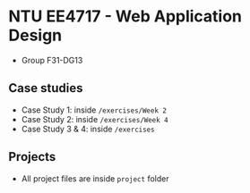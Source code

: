 # NTU EE4717 - Web Application Design
* Group F31-DG13

## Case studies
* Case Study 1: inside `/exercises/Week 2`
* Case Study 2: inside `/exercises/Week 4`
* Case Study 3 & 4: inside `/exercises`

## Projects
* All project files are inside `project` folder
